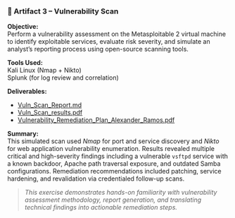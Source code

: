 ### 🧰 Artifact 3 – Vulnerability Scan

**Objective:**  
Perform a vulnerability assessment on the Metasploitable 2 virtual machine to identify exploitable services, evaluate risk severity, and simulate an analyst’s reporting process using open-source scanning tools.

**Tools Used:**  
Kali Linux (Nmap + Nikto)  
Splunk (for log review and correlation)

**Deliverables:**  
- [Vuln_Scan_Report.md](./Vulnerability-Scan/Vuln_Scan_Report.md)  
- [Vuln_Scan_results.pdf](./Vulnerability-Scan/Vuln_Scan_results.pdf)  
- [Vulnerability_Remediation_Plan_Alexander_Ramos.pdf](./Vulnerability-Scan/Vulnerability_Remediation_Plan_Alexander_Ramos.pdf)

**Summary:**  
This simulated scan used *Nmap* for port and service discovery and *Nikto* for web application vulnerability enumeration. Results revealed multiple critical and high-severity findings including a vulnerable `vsftpd` service with a known backdoor, Apache path traversal exposure, and outdated Samba configurations. Remediation recommendations included patching, service hardening, and revalidation via credentialed follow-up scans.

> *This exercise demonstrates hands-on familiarity with vulnerability assessment methodology, report generation, and translating technical findings into actionable remediation steps.*
